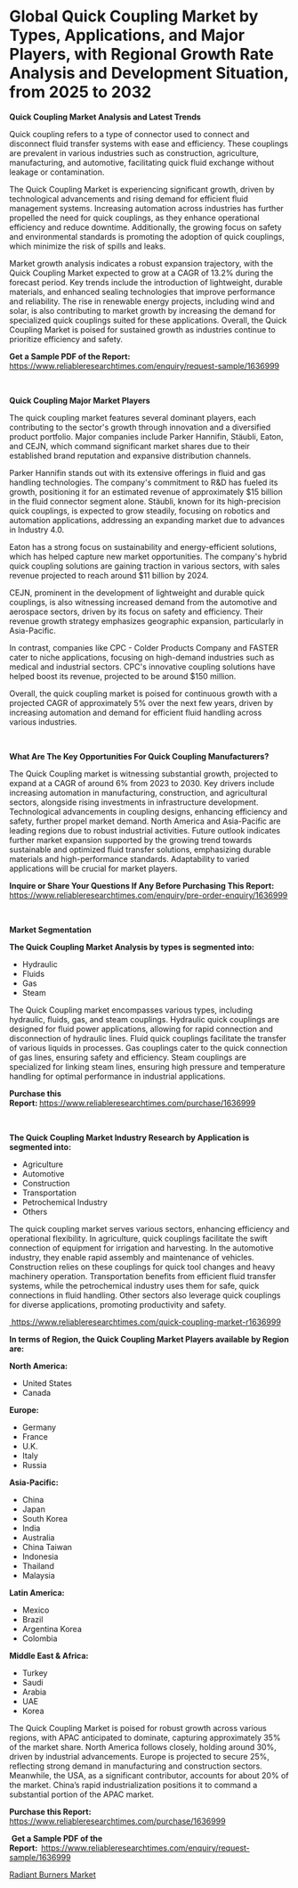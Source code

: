 <p><h1>Global Quick Coupling Market by Types, Applications, and Major Players, with Regional Growth Rate Analysis and Development Situation, from 2025 to 2032</h1></p><p><strong>Quick Coupling Market Analysis and Latest Trends</strong></p>
<p><p>Quick coupling refers to a type of connector used to connect and disconnect fluid transfer systems with ease and efficiency. These couplings are prevalent in various industries such as construction, agriculture, manufacturing, and automotive, facilitating quick fluid exchange without leakage or contamination. </p><p>The Quick Coupling Market is experiencing significant growth, driven by technological advancements and rising demand for efficient fluid management systems. Increasing automation across industries has further propelled the need for quick couplings, as they enhance operational efficiency and reduce downtime. Additionally, the growing focus on safety and environmental standards is promoting the adoption of quick couplings, which minimize the risk of spills and leaks.</p><p>Market growth analysis indicates a robust expansion trajectory, with the Quick Coupling Market expected to grow at a CAGR of 13.2% during the forecast period. Key trends include the introduction of lightweight, durable materials, and enhanced sealing technologies that improve performance and reliability. The rise in renewable energy projects, including wind and solar, is also contributing to market growth by increasing the demand for specialized quick couplings suited for these applications. Overall, the Quick Coupling Market is poised for sustained growth as industries continue to prioritize efficiency and safety.</p></p>
<p><strong>Get a Sample PDF of the Report:&nbsp;</strong> <a href="https://www.reliableresearchtimes.com/enquiry/request-sample/1636999?utm_campaign=2391&utm_medium=2&utm_source=Github&utm_content=ia&utm_term=17022025&utm_id=quick-coupling">https://www.reliableresearchtimes.com/enquiry/request-sample/1636999</a></p>
<p>&nbsp;</p>
<p><strong>Quick Coupling Major Market Players</strong></p>
<p><p>The quick coupling market features several dominant players, each contributing to the sector's growth through innovation and a diversified product portfolio. Major companies include Parker Hannifin, Stäubli, Eaton, and CEJN, which command significant market shares due to their established brand reputation and expansive distribution channels.</p><p>Parker Hannifin stands out with its extensive offerings in fluid and gas handling technologies. The company's commitment to R&D has fueled its growth, positioning it for an estimated revenue of approximately $15 billion in the fluid connector segment alone. Stäubli, known for its high-precision quick couplings, is expected to grow steadily, focusing on robotics and automation applications, addressing an expanding market due to advances in Industry 4.0.</p><p>Eaton has a strong focus on sustainability and energy-efficient solutions, which has helped capture new market opportunities. The company's hybrid quick coupling solutions are gaining traction in various sectors, with sales revenue projected to reach around $11 billion by 2024.</p><p>CEJN, prominent in the development of lightweight and durable quick couplings, is also witnessing increased demand from the automotive and aerospace sectors, driven by its focus on safety and efficiency. Their revenue growth strategy emphasizes geographic expansion, particularly in Asia-Pacific.</p><p>In contrast, companies like CPC - Colder Products Company and FASTER cater to niche applications, focusing on high-demand industries such as medical and industrial sectors. CPC's innovative coupling solutions have helped boost its revenue, projected to be around $150 million.</p><p>Overall, the quick coupling market is poised for continuous growth with a projected CAGR of approximately 5% over the next few years, driven by increasing automation and demand for efficient fluid handling across various industries.</p></p>
<p>&nbsp;</p>
<p><strong>What Are The Key Opportunities For Quick Coupling Manufacturers?</strong></p>
<p><p>The Quick Coupling market is witnessing substantial growth, projected to expand at a CAGR of around 6% from 2023 to 2030. Key drivers include increasing automation in manufacturing, construction, and agricultural sectors, alongside rising investments in infrastructure development. Technological advancements in coupling designs, enhancing efficiency and safety, further propel market demand. North America and Asia-Pacific are leading regions due to robust industrial activities. Future outlook indicates further market expansion supported by the growing trend towards sustainable and optimized fluid transfer solutions, emphasizing durable materials and high-performance standards. Adaptability to varied applications will be crucial for market players.</p></p>
<p><strong>Inquire or Share Your Questions If Any Before Purchasing This Report:</strong> <a href="https://www.reliableresearchtimes.com/enquiry/pre-order-enquiry/1636999?utm_campaign=2391&utm_medium=2&utm_source=Github&utm_content=ia&utm_term=17022025&utm_id=quick-coupling">https://www.reliableresearchtimes.com/enquiry/pre-order-enquiry/1636999</a></p>
<p>&nbsp;</p>
<p><strong>Market Segmentation</strong></p>
<p><strong>The Quick Coupling Market Analysis by types is segmented into:</strong></p>
<p><ul><li>Hydraulic</li><li>Fluids</li><li>Gas</li><li>Steam</li></ul></p>
<p><p>The Quick Coupling market encompasses various types, including hydraulic, fluids, gas, and steam couplings. Hydraulic quick couplings are designed for fluid power applications, allowing for rapid connection and disconnection of hydraulic lines. Fluid quick couplings facilitate the transfer of various liquids in processes. Gas couplings cater to the quick connection of gas lines, ensuring safety and efficiency. Steam couplings are specialized for linking steam lines, ensuring high pressure and temperature handling for optimal performance in industrial applications.</p></p>
<p><strong>Purchase this Report:&nbsp;</strong><a href="https://www.reliableresearchtimes.com/purchase/1636999?utm_campaign=2391&utm_medium=2&utm_source=Github&utm_content=ia&utm_term=17022025&utm_id=quick-coupling">https://www.reliableresearchtimes.com/purchase/1636999</a></p>
<p>&nbsp;</p>
<p><strong>The Quick Coupling Market Industry Research by Application is segmented into:</strong></p>
<p><ul><li>Agriculture</li><li>Automotive</li><li>Construction</li><li>Transportation</li><li>Petrochemical Industry</li><li>Others</li></ul></p>
<p><p>The quick coupling market serves various sectors, enhancing efficiency and operational flexibility. In agriculture, quick couplings facilitate the swift connection of equipment for irrigation and harvesting. In the automotive industry, they enable rapid assembly and maintenance of vehicles. Construction relies on these couplings for quick tool changes and heavy machinery operation. Transportation benefits from efficient fluid transfer systems, while the petrochemical industry uses them for safe, quick connections in fluid handling. Other sectors also leverage quick couplings for diverse applications, promoting productivity and safety.</p></p>
<p><a href="https://www.reliableresearchtimes.com/quick-coupling-market-r1636999?utm_campaign=2391&utm_medium=2&utm_source=Github&utm_content=ia&utm_term=17022025&utm_id=quick-coupling">&nbsp;https://www.reliableresearchtimes.com/quick-coupling-market-r1636999</a></p>
<p><strong>In terms of Region, the Quick Coupling Market Players available by Region are:</strong></p>
<p>
    <p> <strong> North America: </strong>
        <ul>
            <li>United States</li>
            <li>Canada</li>
        </ul>
        </p> 
    <p> <strong> Europe: </strong>
        <ul>
            <li>Germany</li>
            <li>France</li>
            <li>U.K.</li>
            <li>Italy</li>
            <li>Russia</li>
        </ul>
        </p> 
    <p> <strong> Asia-Pacific: </strong>
        <ul>
            <li>China</li>
            <li>Japan</li>
            <li>South Korea</li>
            <li>India</li>
            <li>Australia</li>
            <li>China Taiwan</li>
            <li>Indonesia</li>
            <li>Thailand</li>
            <li>Malaysia</li>
        </ul>
        </p> 
    <p> <strong> Latin America: </strong>
        <ul>
            <li>Mexico</li>
            <li>Brazil</li>
            <li>Argentina Korea</li>
            <li>Colombia</li>
        </ul>
        </p> 
    <p> <strong> Middle East & Africa: </strong>
        <ul>
            <li>Turkey</li>
            <li>Saudi</li>
            <li>Arabia</li>
            <li>UAE</li>
            <li>Korea</li>
        </ul>
    </p>
    </p>
<p><p>The Quick Coupling Market is poised for robust growth across various regions, with APAC anticipated to dominate, capturing approximately 35% of the market share. North America follows closely, holding around 30%, driven by industrial advancements. Europe is projected to secure 25%, reflecting strong demand in manufacturing and construction sectors. Meanwhile, the USA, as a significant contributor, accounts for about 20% of the market. China’s rapid industrialization positions it to command a substantial portion of the APAC market.</p></p>
<p><strong>Purchase this Report: </strong><a href="https://www.reliableresearchtimes.com/purchase/1636999?utm_campaign=2391&utm_medium=2&utm_source=Github&utm_content=ia&utm_term=17022025&utm_id=quick-coupling">https://www.reliableresearchtimes.com/purchase/1636999</a></p>
<p>&nbsp;<strong>Get a Sample PDF of the Report:&nbsp;&nbsp;</strong><a href="https://www.reliableresearchtimes.com/enquiry/request-sample/1636999?utm_campaign=2391&utm_medium=2&utm_source=Github&utm_content=ia&utm_term=17022025&utm_id=quick-coupling">https://www.reliableresearchtimes.com/enquiry/request-sample/1636999</a></p>
<p><strong></strong></p>
<p><p><a href="https://github.com/hartsockdonnette82/Market-Research-Report-List-1/blob/main/radiant-burners-market.md?utm_campaign=2391&utm_medium=2&utm_source=Github&utm_content=ia&utm_term=17022025&utm_id=quick-coupling">Radiant Burners Market</a></p></p>